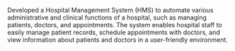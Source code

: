 Developed a Hospital Management System (HMS) to automate various administrative and clinical functions of a hospital, such as managing patients, doctors, and appointments. The system enables hospital staff to easily manage patient records, schedule appointments with doctors, and view information about patients and doctors in a user-friendly environment.
